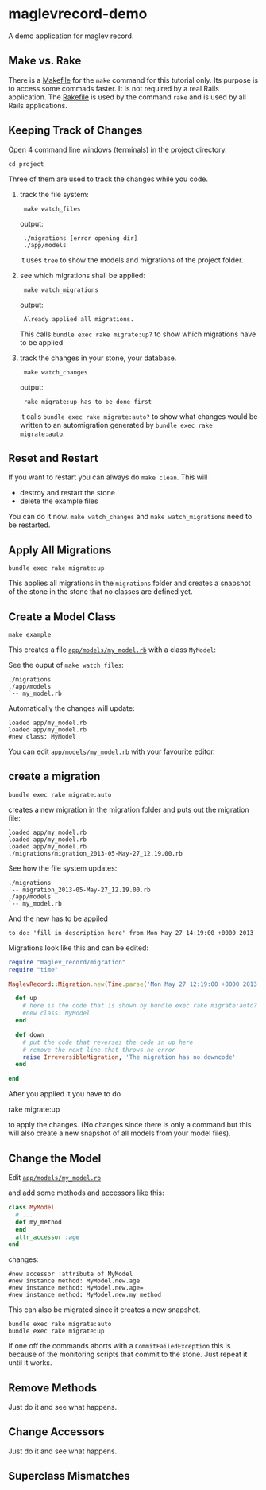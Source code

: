 maglevrecord-demo
=================

A demo application for maglev record.

Make vs. Rake
-------------

There is a [Makefile](project/Makefile) for the `make` command for this tutorial only.
Its purpose is to access some commads faster. 
It is not required by a real Rails application. 
The [Rakefile](project/Rakefile) is used by the command `rake` and is used by all Rails applications.

Keeping Track of Changes
------------------------

Open 4 command line windows (terminals) in the [project](project) directory.

    cd project
    
Three of them are used to track the changes while you code.

1. track the file system:
    
        make watch_files
        
    output:
    
        ./migrations [error opening dir]
        ./app/models
    
    It uses `tree` to show the models and migrations of the project folder.
    
2. see which migrations shall be applied:

        make watch_migrations
       
    output:
    
        Already applied all migrations.
        
    This calls `bundle exec rake migrate:up?` to show which migrations have to be applied

3. track the changes in your stone, your database.

        make watch_changes
        
    output:
    
        rake migrate:up has to be done first
        
    It calls `bundle exec rake migrate:auto?` to show what changes would be written to an automigration generated by `bundle exec rake migrate:auto`.


Reset and Restart
-----------------

If you want to restart you can always do `make clean`. This will

- destroy and restart the stone
- delete the example files

You can do it now. `make watch_changes` and `make watch_migrations` need to be restarted.

Apply All Migrations
--------------------

    bundle exec rake migrate:up
    
This applies all migrations in the `migrations` folder and creates a snapshot of the stone in the stone that no classes are defined yet.

Create a Model Class
--------------------

    make example

This creates a file [`app/models/my_model.rb`](project/.example_model.rb) with a class `MyModel`:

See the ouput of `make watch_files`:

    ./migrations
    ./app/models
    `-- my_model.rb

Automatically the changes will update:

    loaded app/my_model.rb
    loaded app/my_model.rb
    #new class: MyModel
    
You can edit [`app/models/my_model.rb`](project/.example_model.rb) with your favourite editor.


create a migration
------------------

    bundle exec rake migrate:auto

creates a new migration in the migration folder and puts out the migration file:

    loaded app/my_model.rb
    loaded app/my_model.rb
    loaded app/my_model.rb
    ./migrations/migration_2013-05-May-27_12.19.00.rb

See how the file system updates:

    ./migrations
    `-- migration_2013-05-May-27_12.19.00.rb
    ./app/models
    `-- my_model.rb

And the new has to be appiled

    to do: 'fill in description here' from Mon May 27 14:19:00 +0000 2013

Migrations look like this and can be edited:

```ruby
require "maglev_record/migration"
require "time"

MaglevRecord::Migration.new(Time.parse('Mon May 27 12:19:00 +0000 2013'), 'fill in description here') do

  def up
    # here is the code that is shown by bundle exec rake migrate:auto?
    #new class: MyModel
  end

  def down
    # put the code that reverses the code in up here 
    # remove the next line that throws he error 
    raise IrreversibleMigration, 'The migration has no downcode'
  end

end
```

After you applied it you have to do

   rake migrate:up
   
to apply the changes. (No changes since there is only a command but this will also create a new snapshot of all models from your model files).


Change the Model
----------------

Edit [`app/models/my_model.rb`](project/.example_model.rb)

and add some methods and accessors like this:

```ruby
class MyModel
  # ...
  def my_method
  end
  attr_accessor :age
end
```

changes:

    #new accessor :attribute of MyModel
    #new instance method: MyModel.new.age
    #new instance method: MyModel.new.age=
    #new instance method: MyModel.new.my_method

This can also be migrated since it creates a new snapshot.

    bundle exec rake migrate:auto
    bundle exec rake migrate:up
    
If one off the commands aborts with a `CommitFailedException` this is because of the monitoring scripts that commit to the stone.
Just repeat it until it works.

Remove Methods
--------------

Just do it and see what happens.

Change Accessors
----------------

Just do it and see what happens.

Superclass Mismatches
---------------------


